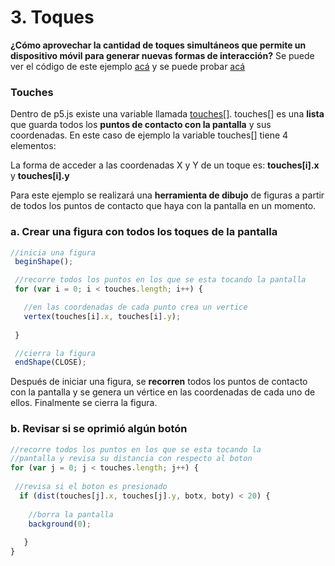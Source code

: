 # 3. Toques

 **¿Cómo aprovechar la cantidad de toques simultáneos que permite un dispositivo móvil para generar nuevas formas de interacción?** Se puede ver el código de este ejemplo [acá](http://alpha.editor.p5js.org/laurajunco/sketches/Hki-lpvkM) y se puede probar [acá](http://alpha.editor.p5js.org/full/Hki-lpvkM)

### Touches

Dentro de p5.js existe una variable llamada [touches\[\]](https://p5js.org/reference/#/p5/touches). touches\[\] es una **lista** que guarda todos los **puntos de contacto con la pantalla** y sus coordenadas.  En este caso de ejemplo la variable touches\[\] tiene 4 elementos:

La forma de acceder a las coordenadas X y Y de un toque es: **touches\[i\].x** y **touches\[i\].y**

Para este ejemplo se realizará una **herramienta de dibujo** de figuras a partir de todos los puntos de contacto que haya con la pantalla en un momento.

### a. Crear una figura con todos los toques de la pantalla

```javascript
//inicia una figura
 beginShape();

 //recorre todos los puntos en los que se esta tocando la pantalla
 for (var i = 0; i < touches.length; i++) {

   //en las coordenadas de cada punto crea un vertice
   vertex(touches[i].x, touches[i].y);
   
 }

 //cierra la figura
 endShape(CLOSE);
```

Después de iniciar una figura, se **recorren** todos los puntos de contacto con la pantalla y se genera un vértice en las coordenadas de cada uno de ellos. Finalmente se cierra la figura.

### b. Revisar si se oprimió algún botón

```javascript
//recorre todos los puntos en los que se esta tocando la
//pantalla y revisa su distancia con respecto al boton
for (var j = 0; j < touches.length; j++) {
 
 //revisa si el boton es presionado
  if (dist(touches[j].x, touches[j].y, botx, boty) < 20) {
 
    //borra la pantalla
    background(0);
    
   }
}
```

